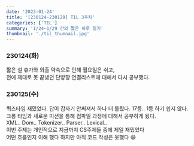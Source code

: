 ```yaml
---
date: '2023-01-24'
title: '[230124-230129] TIL 3주차'
categories: ['TIL']
summary: '1/24~1/29 간의 짧은 하루 일기'
thumbnail: './til_thumnail.jpg'
---
```


<!-- ## 결산 -->

### 230124(화)

짧은 설 휴가와 외출 약속으로 인해 월요일은 쉬고,</br>
전에 제대로 못 끝냈던 단방향 연결리스트에 대해서 다시 공부했다.</br>

### 230125(수)

퀴즈타임 재밌었다. 답이 갑자기 안써져서 하나 더 틀렸다. 17등.. 1등 하기 쉽지 않다.</br>
크롱 타임과 새로운 미션을 통해 컴파일 과정에 대해서 공부하게 됬다.</br>
XML.. Dom.. Tokenizer.. Parser.. Lexical..</br>
이번 주제는 개인적으로 지금까지 CS주제들 중에 제일 재밌었다</br>
어떤 흐름인지 이해 했다 하지만 아직 코드 작성은 못했다 😄 </br>
